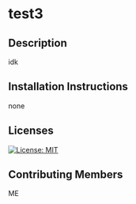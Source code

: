 
  # test3
  ## Description
  idk
  ## Installation Instructions
  none
  ## Licenses
  [![License: MIT](https://img.shields.io/badge/License-MIT-yellow.svg)](https://opensource.org/licenses/MIT)
  ## Contributing Members
  ME
  